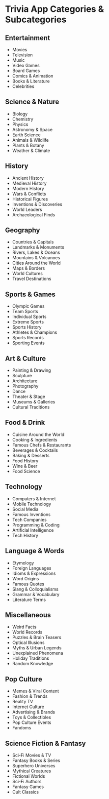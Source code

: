 # Trivia App Categories & Subcategories

## Entertainment
- Movies
- Television
- Music
- Video Games
- Board Games
- Comics & Animation
- Books & Literature
- Celebrities

## Science & Nature
- Biology
- Chemistry
- Physics
- Astronomy & Space
- Earth Science
- Animals & Wildlife
- Plants & Botany
- Weather & Climate

## History
- Ancient History
- Medieval History
- Modern History
- Wars & Conflicts
- Historical Figures
- Inventions & Discoveries
- World Leaders
- Archaeological Finds

## Geography
- Countries & Capitals
- Landmarks & Monuments
- Rivers, Lakes & Oceans
- Mountains & Volcanoes
- Cities Around the World
- Maps & Borders
- World Cultures
- Travel Destinations

## Sports & Games
- Olympic Games
- Team Sports
- Individual Sports
- Extreme Sports
- Sports History
- Athletes & Champions
- Sports Records
- Sporting Events

## Art & Culture
- Painting & Drawing
- Sculpture
- Architecture
- Photography
- Dance
- Theater & Stage
- Museums & Galleries
- Cultural Traditions

## Food & Drink
- Cuisine Around the World
- Cooking & Ingredients
- Famous Chefs & Restaurants
- Beverages & Cocktails
- Baking & Desserts
- Food History
- Wine & Beer
- Food Science

## Technology
- Computers & Internet
- Mobile Technology
- Social Media
- Famous Inventions
- Tech Companies
- Programming & Coding
- Artificial Intelligence
- Tech History

## Language & Words
- Etymology
- Foreign Languages
- Idioms & Expressions
- Word Origins
- Famous Quotes
- Slang & Colloquialisms
- Grammar & Vocabulary
- Literature Terms

## Miscellaneous
- Weird Facts
- World Records
- Puzzles & Brain Teasers
- Optical Illusions
- Myths & Urban Legends
- Unexplained Phenomena
- Holiday Traditions
- Random Knowledge

## Pop Culture
- Memes & Viral Content
- Fashion & Trends
- Reality TV
- Internet Culture
- Advertising & Brands
- Toys & Collectibles
- Pop Culture Events
- Fandoms

## Science Fiction & Fantasy
- Sci-Fi Movies & TV
- Fantasy Books & Series
- Superhero Universes
- Mythical Creatures
- Fictional Worlds
- Sci-Fi Authors
- Fantasy Games
- Cult Classics
